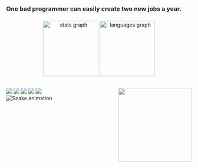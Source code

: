 <h3 align="left">One bad programmer can easily create two new jobs a year.</h3>

###

<div align="center">
  <img src="https://github-readme-stats.vercel.app/api?hide_title=false&hide_rank=false&show_icons=false&include_all_commits=true&count_private=true&disable_animations=false&theme=vision-friendly-dark&locale=en&hide_border=false&username=rutkuli" height="150" alt="stats graph"  />
  <img src="https://github-readme-stats.vercel.app/api/top-langs?locale=en&hide_title=false&layout=compact&card_width=320&langs_count=9&theme=vision-friendly-dark&hide_border=false&username=rutkuli" height="150" alt="languages graph"  />
</div>

##

<div>
	<a href="https://www.youtube.com/watch?v=dQw4w9WgXcQ" target="_blank"><img src="https://img.shields.io/badge/YouTube-FF0000?style=for-the-badge&logo=youtube&logoColor=white" target="_blank"></a>
	<a href="https://instagram.com/rutkuli" target="_blank"><img src="https://img.shields.io/badge/-Instagram-%23E4405F?style=for-the-badge&logo=instagram&logoColor=white" target="_blank"></a>
 	<a href="https://www.twitch.tv/rutkuli" target="_blank"><img src="https://img.shields.io/badge/Twitch-9146FF?style=for-the-badge&logo=twitch&logoColor=white" target="_blank"></a>
	<a href="https://discordapp.com/users/749998774566387742" target="_blank"><img src="https://img.shields.io/badge/Discord-7289DA?style=for-the-badge&logo=discord&logoColor=white" target="_blank"></a> 
	<a href = "mailto:rutkuliofficial@gmail.com"><img src="https://img.shields.io/badge/-Gmail-%23333?style=for-the-badge&logo=gmail&logoColor=white" target="_blank"></a>
	<img align="right" height="200" src="https://user-images.githubusercontent.com/44347946/203125594-2a39d7b3-25f3-4d21-b9ef-bc41f545f0ac.png"  />
</div>
<img src="https://raw.githubusercontent.com/rutkuli/rutkuli/blob/output/snake.svg" alt="Snake animation" />

###
